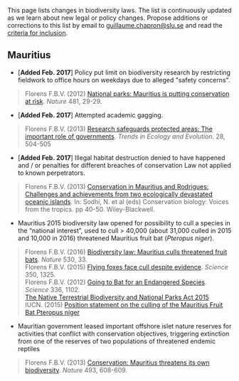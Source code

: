 This page lists changes in biodiversity laws. The list is continuously updated as we learn about new legal or policy changes. Propose additions or corrections to this list by email to <guillaume.chapron@slu.se> and read the [criteria for inclusion](https://github.com/gchapron/LegalBoundaries/blob/master/README.md).

Mauritius
----
- [**Added Feb. 2017**] Policy put limit on biodiversity research by restricting fieldwork to office hours on weekdays due to alleged "safety concerns".   
> Florens F.B.V. (2012) [National parks: Mauritius is putting conservation at risk](http://www.nature.com/nature/journal/v481/n7379/full/481029b.html). *Nature* 481, 29-29.

- [**Added Feb. 2017**] Attempted academic gagging. 
> Florens F.B.V. (2013) [Research safeguards protected areas: The important role of governments](http://www.sciencedirect.com/science/article/pii/S016953471300181X). *Trends in Ecology and Evolution*. 28, 504-505

- [**Added Feb. 2017**] Illegal habitat destruction denied to have happened and / or penalties for different breaches of conservation Law not applied to known perpetrators. 
> Florens F.B.V. (2013) [Conservation in Mauritius and Rodrigues: Challenges and achievements from two ecologically devastated oceanic islands](http://onlinelibrary.wiley.com/doi/10.1002/9781118679838.ch6/summary). In: Sodhi, N. et al (eds) Conservation biology: Voices from the tropics. pp 40-50. Wiley-Blackwell.

- Mauritius 2015 biodiversity law opened for possibility to cull a species in the “national interest”, used to cull > 40,000 (about 31,000 culled in 2015 and 10,000 in 2016) threatened Mauritius fruit bat (*Pteropus niger*).           
> Florens F.B.V. (2016) [Biodiversity law: Mauritius culls threatened fruit bats](http://www.nature.com/nature/journal/v530/n7588/full/530033a.html). *Nature* 530, 33.   
> Florens F.B.V. (2015) [Flying foxes face cull despite evidence](http://science.sciencemag.org/content/350/6266/1325.1). *Science* 350, 1325.  
> Florens F.B.V. (2012) [Going to Bat for an Endangered Species](http://science.sciencemag.org/content/336/6085/1102.1). *Science* 336, 1102.   
> [The Native Terrestrial Biodiversity and National Parks Act 2015](http://agriculture.govmu.org/English/Documents/Acts%20and%20Regulation/Native%20Terrestrial%20BD%20and%20National%20Parks%20Act%202015.pdf)   
> IUCN. (2015) [Position statement on the culling of the Mauritius Fruit Bat Pteropus niger](http://www.batconafrica.net/wp-content/uploads/2015/10/IUCN-SSC-Position-Statement-Planned-Cull-Mauritius-Fruit-Bat1.pdf)

- Mauritian government leased important offshore islet nature reserves for activities that conflict with conservation objectives, triggering extinction from one of the reserves of two populations of threatened endemic reptiles   
>  Florens F.B.V. (2013) [Conservation: Mauritius threatens its own biodiversity](http://www.nature.com/nature/journal/v493/n7434/full/493608d.html). *Nature* 493, 608-609.
